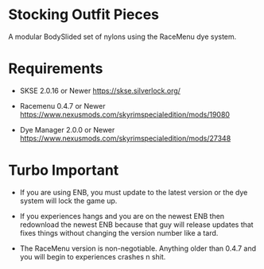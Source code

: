 # Stocking Outfit Pieces

A modular BodySlided set of nylons using the RaceMenu dye system.

# Requirements

* SKSE 2.0.16 or Newer
  https://skse.silverlock.org/

* Racemenu 0.4.7 or Newer
  https://www.nexusmods.com/skyrimspecialedition/mods/19080

* Dye Manager 2.0.0 or Newer
  https://www.nexusmods.com/skyrimspecialedition/mods/27348

# Turbo Important

* If you are using ENB, you must update to the latest version or the dye system will lock the game up.

* If you experiences hangs and you are on the newest ENB then redownload the newest ENB because that guy will release updates that fixes things without changing the version number like a tard.

* The RaceMenu version is non-negotiable. Anything older than 0.4.7 and you will begin to experiences crashes n shit.
